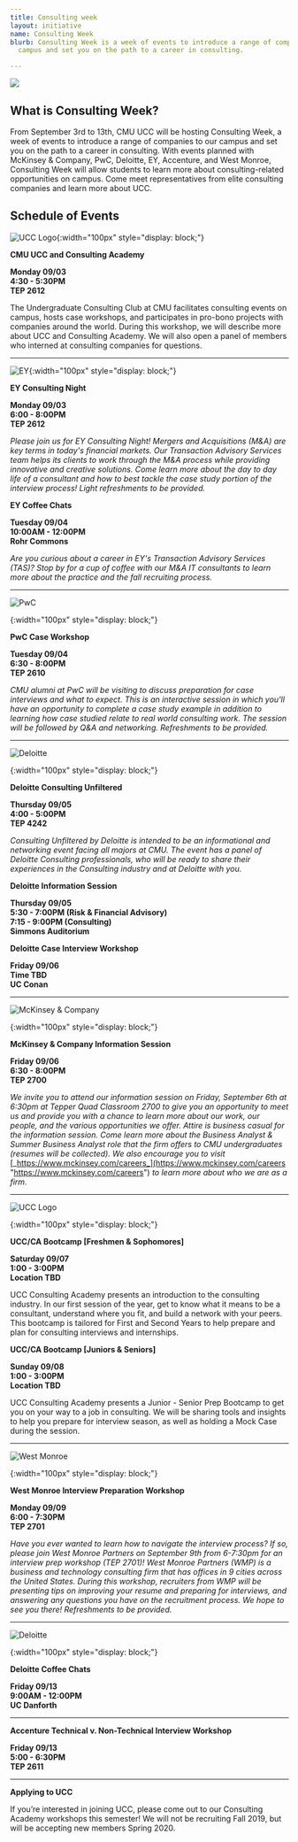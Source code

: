 ```yaml
---
title: Consulting week
layout: initiative
name: Consulting Week
blurb: Consulting Week is a week of events to introduce a range of companies to our
  campus and set you on the path to a career in consulting.

---
```

![](https://www.cmu.edu/tepper/why-tepper/assets/images/strategic-plan/strategy-tepper-quad-900x400.jpg)

## **What is Consulting Week?**

From September 3rd to 13th, CMU UCC will be hosting Consulting Week, a week of events to introduce a range of companies to our campus and set you on the path to a career in consulting. With events planned with McKinsey & Company, PwC, Deloitte, EY, Accenture, and West Monroe, Consulting Week will allow students to learn more about consulting-related opportunities on campus. Come meet representatives from elite consulting companies and learn more about UCC.

## **Schedule of Events**

![UCC Logo](https://www.cmuucc.com/img/logo_teal.png){:width="100px" style="display: block;"}

**CMU UCC and Consulting Academy**

**Monday 09/03  
4:30 - 5:30PM  
TEP 2612**

The Undergraduate Consulting Club at CMU facilitates consulting events on campus, hosts case workshops, and participates in pro-bono projects with companies around the world. During this workshop, we will describe more about UCC and Consulting Academy. We will also open a panel of members who interned at consulting companies for questions.

***

![EY](https://cdn.worldvectorlogo.com/logos/ernst-young-ey.svg){:width="100px" style="display: block;"}

**EY Consulting Night**

**Monday 09/03  
6:00 - 8:00PM  
TEP 2612**

_Please join us for EY Consulting Night! Mergers and Acquisitions (M&A) are key terms in today's financial markets. Our Transaction Advisory Services team helps its clients to work through the M&A process while providing innovative and creative solutions. Come learn more about the day to day life of a consultant and how to best tackle the case study portion of the interview process! Light refreshments to be provided._

**EY Coffee Chats**

**Tuesday 09/04  
10:00AM - 12:00PM  
Rohr Commons**

_Are you curious about a career in EY's Transaction Advisory Services (TAS)? Stop by for a cup of coffee with our M&A IT consultants to learn more about the practice and the fall recruiting process._

***

![PwC](https://upload.wikimedia.org/wikipedia/commons/thumb/0/05/PricewaterhouseCoopers_Logo.svg/1200px-PricewaterhouseCoopers_Logo.svg.png)

{:width="100px" style="display: block;"}

**PwC Case Workshop**

**Tuesday 09/04  
6:30 - 8:00PM  
TEP 2610**

_CMU alumni at PwC will be visiting to discuss preparation for case interviews and what to expect. This is an interactive session in which you'll have an opportunity to complete a case study example in addition to learning how case studied relate to real world consulting work. The session will be followed by Q&A and networking. Refreshments to be provided._

***

![Deloitte](https://www.tangentia.com/wp-content/uploads/2018/10/Deloitte-Logo-1024x274.png)

{:width="100px" style="display: block;"}

**Deloitte Consulting Unfiltered**

**Thursday 09/05  
4:00 - 5:00PM  
TEP 4242**

_Consulting Unfiltered by Deloitte is intended to be an informational and networking event facing all majors at CMU. The event has a panel of Deloitte Consulting professionals, who will be ready to share their experiences in the Consulting industry and at Deloitte with you._

**Deloitte Information Session**

**Thursday 09/05  
5:30 - 7:00PM (Risk & Financial Advisory)  
7:15 - 9:00PM (Consulting)  
Simmons Auditorium**

**Deloitte Case Interview Workshop**

**Friday 09/06  
Time TBD  
UC Conan**

***

![McKinsey & Company](https://www.aaaa.org/wp-content/uploads/2019/04/McKinsey-logo.png)

{:width="100px" style="display: block;"}

**McKinsey & Company Information Session**

**Friday 09/06  
6:30 - 8:00PM  
TEP 2700**

_We invite you to attend our information session on Friday, September 6th at 6:30pm at Tepper Quad Classroom 2700 to give you an opportunity to meet us and provide you with a chance to learn more about our work, our people, and the various opportunities we offer. Attire is business casual for the information session. Come learn more about the Business Analyst & Summer Business Analyst role that the firm offers to CMU undergraduates (resumes will be collected). We also encourage you to visit_ [_https://www.mckinsey.com/careers_](https://www.mckinsey.com/careers "https://www.mckinsey.com/careers") _to learn more about who we are as a firm._ 

***

![UCC Logo](https://www.cmuucc.com/img/logo_teal.png)

{:width="100px" style="display: block;"}

**UCC/CA Bootcamp \[Freshmen & Sophomores\]**

**Saturday 09/07  
1:00 - 3:00PM  
Location TBD**

UCC Consulting Academy presents an introduction to the consulting industry. In our first session of the year, get to know what it means to be a consultant, understand where you fit, and build a network with your peers. This bootcamp is tailored for First and Second Years to help prepare and plan for consulting interviews and internships.

**UCC/CA Bootcamp \[Juniors & Seniors\]**

**Sunday 09/08  
1:00 - 3:00PM  
Location TBD**

UCC Consulting Academy presents a Junior - Senior Prep Bootcamp to get you on your way to a job in consulting. We will be sharing tools and insights to help you prepare for interview season, as well as holding a Mock Case during the session.

***

![West Monroe](https://seekvectorlogo.net/wp-content/uploads/2019/06/west-monroe-partners-wmp-vector-logo.png)

{:width="100px" style="display: block;"}

**West Monroe Interview Preparation Workshop**

**Monday 09/09  
6:00 - 7:30PM  
TEP 2701**

_Have you ever wanted to learn how to navigate the interview process? If so, please join West Monroe Partners on September 9th from 6-7:30pm for an interview prep workshop (TEP 2701)! West Monroe Partners (WMP) is a business and technology consulting firm that has offices in 9 cities across the United States. During this workshop, recruiters from WMP will be presenting tips on improving your resume and preparing for interviews, and answering any questions you have on the recruitment process. We hope to see you there! Refreshments to be provided._

***

![Deloitte](https://www.tangentia.com/wp-content/uploads/2018/10/Deloitte-Logo-1024x274.png)

{:width="100px" style="display: block;"}

**Deloitte Coffee Chats**

**Friday 09/13  
9:00AM - 12:00PM  
UC Danforth**

***

**Accenture Technical v. Non-Technical Interview Workshop**

**Friday 09/13  
5:00 - 6:30PM  
TEP 2611**

***

**Applying to UCC**

If you’re interested in joining UCC, please come out to our Consulting Academy workshops this semester! We will not be recruiting Fall 2019, but will be accepting new members Spring 2020. 